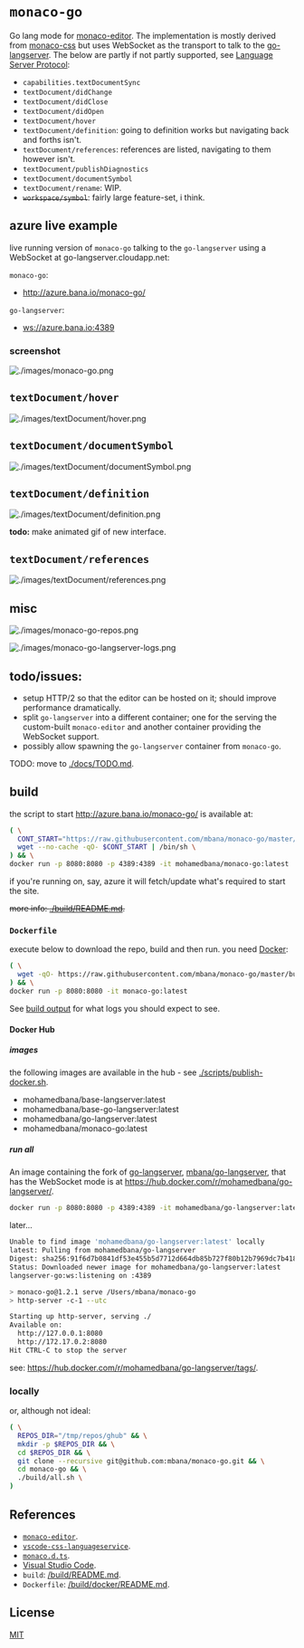 # `monaco-go`

Go lang mode for [monaco-editor](https://github.com/Microsoft/monaco-editor). The implementation is mostly derived from
[monaco-css](https://github.com/Microsoft/monaco-css) but uses WebSocket as the transport to talk to the
[go-langserver](https://github.com/sourcegraph/go-langserver). The below are partly if not partly supported, see [Language Server Protocol](https://github.com/Microsoft/language-server-protocol/blob/master/protocol.md#messages-overview):

* `capabilities.textDocumentSync`
* `textDocument/didChange`
* `textDocument/didClose`
* `textDocument/didOpen`
* `textDocument/hover`
* `textDocument/definition`: going to definition works but navigating back and
forths isn't.
* `textDocument/references`: references are listed, navigating to them however isn't.
* `textDocument/publishDiagnostics`
* `textDocument/documentSymbol`
* `textDocument/rename`: WIP.
* <del>`workspace/symbol`</del>: fairly large feature-set, i think.

## azure live example

live running version of `monaco-go` talking to the `go-langserver` using a
WebSocket at go-langserver.cloudapp.net:

`monaco-go`:

* <http://azure.bana.io/monaco-go/>

`go-langserver`:

* <ws://azure.bana.io:4389>

### screenshot

![./images/monaco-go.png](./images/monaco-go.png)

## `textDocument/hover`

![./images/textDocument/hover.png](./images/textDocument/hover.png)

## `textDocument/documentSymbol`

![./images/textDocument/documentSymbol.png](./images/textDocument/documentSymbol.png)

## `textDocument/definition`

![./images/textDocument/definition.png](./images/textDocument/definition.gif)

**todo:** make animated gif of new interface.

<!--![./images/textDocument/definition.gif](./images/textDocument/definition.png)-->

## `textDocument/references`

![./images/textDocument/references.png](./images/textDocument/references.png)

## misc

![./images/monaco-go-repos.png](./images/monaco-go-repos.png)

![./images/monaco-go-langserver-logs.png](./images/monaco-go-langserver-logs.png)

<!--more available in [./docs/EXAMPLES.md](./docs/EXAMPLES.md#screenshots)-->

## todo/issues:

* setup HTTP/2 so that the editor can be hosted on it; should improve
performance dramatically.
* split `go-langserver` into a different container; one for the serving the
custom-built `monaco-editor` and another container providing the WebSocket
support.
* possibly allow spawning the `go-langserver` container from `monaco-go`.

TODO: move to [./docs/TODO.md](./docs/TODO.md).

## build

the script to start <http://azure.bana.io/monaco-go/> is available at:

```sh
( \
  CONT_START="https://raw.githubusercontent.com/mbana/monaco-go/master/scripts/azure-container-start.sh"; \
  wget --no-cache -qO- $CONT_START | /bin/sh \
) && \
docker run -p 8080:8080 -p 4389:4389 -it mohamedbana/monaco-go:latest
```

if you're running on, say, azure it will fetch/update what's required to start
the site.

<del>more info: [./build/README.md](./build/README.md).</del>

### `Dockerfile`

execute below to download the repo, build and then run.
you need [Docker](https://www.docker.com/):

```sh
( \
  wget -qO- https://raw.githubusercontent.com/mbana/monaco-go/master/build/get.sh | /bin/bash \
) && \
docker run -p 8080:8080 -it monaco-go:latest
```

See [build output](./build/README.md#build-output) for what logs you should expect to see.

#### Docker Hub

##### images

the following images are available in the hub - see [./scripts/publish-docker.sh](./scripts/publish-docker.sh).

* mohamedbana/base-langserver:latest
* mohamedbana/base-go-langserver:latest
* mohamedbana/go-langserver:latest
* mohamedbana/monaco-go:latest

##### run all

An image containing the fork of
[go-langserver](https://github.com/sourcegraph/go-langserver), [mbana/go-langserver](https://github.com/mbana/go-langserver), that has the WebSocket mode is at
<https://hub.docker.com/r/mohamedbana/go-langserver/>.

```sh
docker run -p 8080:8080 -p 4389:4389 -it mohamedbana/go-langserver:latest
```

later...

```sh
Unable to find image 'mohamedbana/go-langserver:latest' locally
latest: Pulling from mohamedbana/go-langserver
Digest: sha256:91f6d7b0841df53e455b5d7712d664db85b727f80b12b7969dc7b418aea79a31
Status: Downloaded newer image for mohamedbana/go-langserver:latest
langserver-go:ws:listening on :4389

> monaco-go@1.2.1 serve /Users/mbana/monaco-go
> http-server -c-1 --utc

Starting up http-server, serving ./
Available on:
  http://127.0.0.1:8080
  http://172.17.0.2:8080
Hit CTRL-C to stop the server
```

see: <https://hub.docker.com/r/mohamedbana/go-langserver/tags/>.

### locally

or, although not ideal:

```sh
( \
  REPOS_DIR="/tmp/repos/ghub" && \
  mkdir -p $REPOS_DIR && \
  cd $REPOS_DIR && \
  git clone --recursive git@github.com:mbana/monaco-go.git && \
  cd monaco-go && \
  ./build/all.sh \
)
```

## References

* [`monaco-editor`](https://github.com/Microsoft/monaco-editor).
* [`vscode-css-languageservice`](https://github.com/Microsoft/vscode-css-languageservice).
* [`monaco.d.ts`](https://github.com/Microsoft/monaco-css/blob/master/src/monaco.d.ts).
* [Visual Studio Code](https://github.com/Microsoft/vscode).
* `build`: [/build/README.md](/build/README.md).
* `Dockerfile`: [/build/docker/README.md](/build/docker/README.md).

## License

[MIT](https://github.com/Microsoft/monaco-css/blob/master/LICENSE.md)